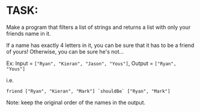 # TASK:
Make a program that filters a list of strings and returns a list with only your friends name in it.

If a name has exactly 4 letters in it, you can be sure that it has to be a friend of yours! Otherwise, you can be sure he's not...

Ex: Input = `["Ryan", "Kieran", "Jason", "Yous"]`, Output = `["Ryan", "Yous"]`

i.e.
```
friend ["Ryan", "Kieran", "Mark"] `shouldBe` ["Ryan", "Mark"]
```
Note: keep the original order of the names in the output.